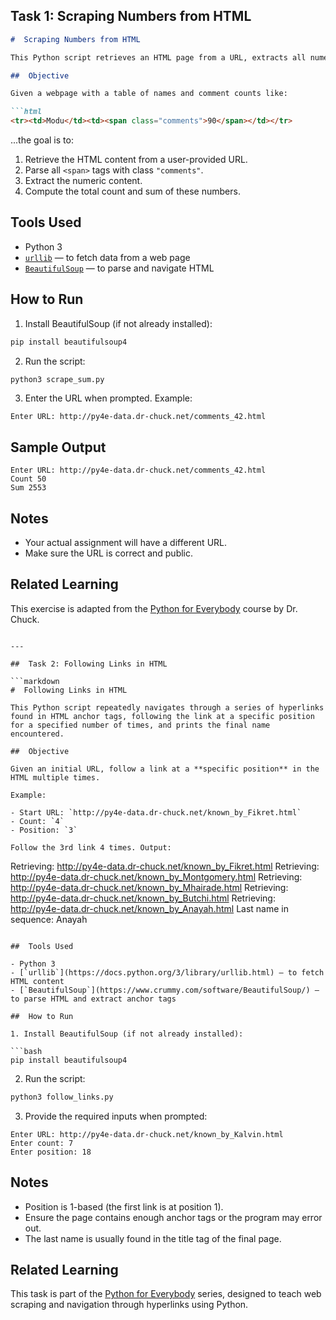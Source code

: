 ##  Task 1: Scraping Numbers from HTML

```markdown
#  Scraping Numbers from HTML

This Python script retrieves an HTML page from a URL, extracts all numeric values from `<span class="comments">` tags, and calculates their sum.

##  Objective

Given a webpage with a table of names and comment counts like:

```html
<tr><td>Modu</td><td><span class="comments">90</span></td></tr>
```

...the goal is to:

1. Retrieve the HTML content from a user-provided URL.
2. Parse all `<span>` tags with class `"comments"`.
3. Extract the numeric content.
4. Compute the total count and sum of these numbers.

##  Tools Used

- Python 3
- [`urllib`](https://docs.python.org/3/library/urllib.html) — to fetch data from a web page
- [`BeautifulSoup`](https://www.crummy.com/software/BeautifulSoup/) — to parse and navigate HTML

##  How to Run

1. Install BeautifulSoup (if not already installed):

```bash
pip install beautifulsoup4
```

2. Run the script:

```bash
python3 scrape_sum.py
```

3. Enter the URL when prompted. Example:

```
Enter URL: http://py4e-data.dr-chuck.net/comments_42.html
```

##  Sample Output

```
Enter URL: http://py4e-data.dr-chuck.net/comments_42.html
Count 50
Sum 2553
```

##  Notes

- Your actual assignment will have a different URL.
- Make sure the URL is correct and public.

##  Related Learning

This exercise is adapted from the [Python for Everybody](https://www.py4e.com) course by Dr. Chuck.
```

---

##  Task 2: Following Links in HTML

```markdown
#  Following Links in HTML

This Python script repeatedly navigates through a series of hyperlinks found in HTML anchor tags, following the link at a specific position for a specified number of times, and prints the final name encountered.

##  Objective

Given an initial URL, follow a link at a **specific position** in the HTML multiple times.

Example:

- Start URL: `http://py4e-data.dr-chuck.net/known_by_Fikret.html`
- Count: `4`
- Position: `3`

Follow the 3rd link 4 times. Output:

```
Retrieving: http://py4e-data.dr-chuck.net/known_by_Fikret.html
Retrieving: http://py4e-data.dr-chuck.net/known_by_Montgomery.html
Retrieving: http://py4e-data.dr-chuck.net/known_by_Mhairade.html
Retrieving: http://py4e-data.dr-chuck.net/known_by_Butchi.html
Retrieving: http://py4e-data.dr-chuck.net/known_by_Anayah.html
Last name in sequence: Anayah
```

##  Tools Used

- Python 3
- [`urllib`](https://docs.python.org/3/library/urllib.html) — to fetch HTML content
- [`BeautifulSoup`](https://www.crummy.com/software/BeautifulSoup/) — to parse HTML and extract anchor tags

##  How to Run

1. Install BeautifulSoup (if not already installed):

```bash
pip install beautifulsoup4
```

2. Run the script:

```bash
python3 follow_links.py
```

3. Provide the required inputs when prompted:

```
Enter URL: http://py4e-data.dr-chuck.net/known_by_Kalvin.html
Enter count: 7
Enter position: 18
```

##  Notes

- Position is 1-based (the first link is at position 1).
- Ensure the page contains enough anchor tags or the program may error out.
- The last name is usually found in the title tag of the final page.

##  Related Learning

This task is part of the [Python for Everybody](https://www.py4e.com) series, designed to teach web scraping and navigation through hyperlinks using Python.